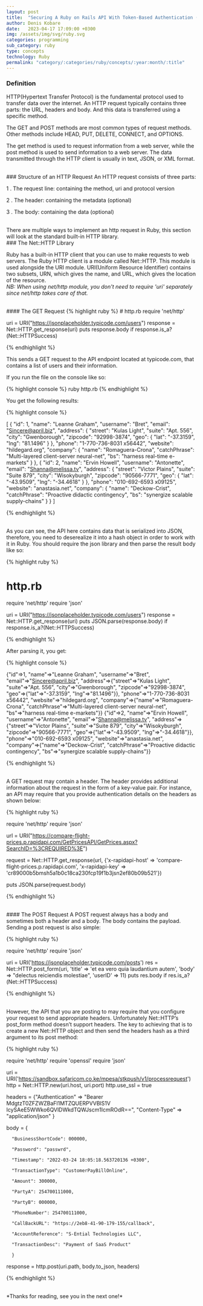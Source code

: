 ```yaml
---
layout: post
title:  "Securing A Ruby on Rails API With Token-Based Authentication (JWT)"
author: Denis Kobare
date:   2023-04-17 17:09:00 +0300
img: /assets/img/svg/ruby.svg
categories: programming
sub_category: ruby
type: concepts
technology: Ruby
permalink: "category/:categories/ruby/concepts/:year:month/:title"
---
```


### Definition

HTTP(Hypertext Transfer Protocol) is the fundamental protocol used to transfer data over the internet. An HTTP request typically contains three parts: the URL, headers and body. And this data is transferred using a specific method.

The GET and POST methods are most common types of request methods. Other methods include HEAD, PUT, DELETE, CONNECT, and OPTIONS. 

The get method is used to request information from a web server, while the post method is used to send information to a web server. The data transmitted through the HTTP client is usually in text, JSON, or XML format.

<br>
### Structure of an HTTP Request
An HTTP request consists of three parts:

1 . The request line: containing the method, uri and protocol version 

2 . The header: containing the metadata (optional)

3 . The body: containing the data (optional)


<br>
There are multiple ways to implement an http request in Ruby, this section will look at the standard built-in HTTP library.

<br>
### The Net::HTTP Library

Ruby has a built-in HTTP client that you can use to make requests to web servers. The Ruby HTTP client is a module called Net::HTTP. This module is used alongside the URI module. URI(Uniform Resource Identifier) contains two subsets, URN, which gives the name, and URL, which gives the location of the resource.
<br>
*NB: When using net/http module, you don't need to require 'uri' separately since net/http takes care of that.*

<br>
#### The GET Request
{% highlight ruby %}
# http.rb
require 'net/http'

uri = URI("https://jsonplaceholder.typicode.com/users")
response = Net::HTTP.get_response(uri)
puts response.body if response.is_a?(Net::HTTPSuccess)

{% endhighlight %}

This sends a GET request to the API endpoint located at typicode.com, that contains a list of users and their information. 

If you run the file on the console like so:

{% highlight console %}
  ruby http.rb
{% endhighlight %}

You get the following results:

{% highlight console %}

[
  {
    "id": 1,
    "name": "Leanne Graham",
    "username": "Bret",
    "email": "Sincere@april.biz",
    "address": {
      "street": "Kulas Light",
      "suite": "Apt. 556",
      "city": "Gwenborough",
      "zipcode": "92998-3874",
      "geo": {
        "lat": "-37.3159",
        "lng": "81.1496"
      }
    },
    "phone": "1-770-736-8031 x56442",
    "website": "hildegard.org",
    "company": {
      "name": "Romaguera-Crona",
      "catchPhrase": "Multi-layered client-server neural-net",
      "bs": "harness real-time e-markets"
    }
  },
  {
    "id": 2,
    "name": "Ervin Howell",
    "username": "Antonette",
    "email": "Shanna@melissa.tv",
    "address": {
      "street": "Victor Plains",
      "suite": "Suite 879",
      "city": "Wisokyburgh",
      "zipcode": "90566-7771",
      "geo": {
        "lat": "-43.9509",
        "lng": "-34.4618"
      }
    },
    "phone": "010-692-6593 x09125",
    "website": "anastasia.net",
    "company": {
      "name": "Deckow-Crist",
      "catchPhrase": "Proactive didactic contingency",
      "bs": "synergize scalable supply-chains"
    }
  }
]

{% endhighlight %}

<br>
As you can see, the API here contains data that is serialized into JSON, therefore, you need to deserealize it into a hash object in order to work with it in Ruby. You should require the json library and then parse the result body like so:

{% highlight ruby %}

# http.rb
require 'net/http'
require 'json'

uri = URI("https://jsonplaceholder.typicode.com/users")
response = Net::HTTP.get_response(uri)
puts JSON.parse(response.body) if response.is_a?(Net::HTTPSuccess)

{% endhighlight %}

After parsing it, you get:

{% highlight console %}

{"id"=>1, "name"=>"Leanne Graham", "username"=>"Bret", "email"=>"Sincere@april.biz", "address"=>{"street"=>"Kulas Light", "suite"=>"Apt. 556", "city"=>"Gwenborough", "zipcode"=>"92998-3874", "geo"=>{"lat"=>"-37.3159", "lng"=>"81.1496"}}, "phone"=>"1-770-736-8031 x56442", "website"=>"hildegard.org", "company"=>{"name"=>"Romaguera-Crona", "catchPhrase"=>"Multi-layered client-server neural-net", "bs"=>"harness real-time e-markets"}}
{"id"=>2, "name"=>"Ervin Howell", "username"=>"Antonette", "email"=>"Shanna@melissa.tv", "address"=>{"street"=>"Victor Plains", "suite"=>"Suite 879", "city"=>"Wisokyburgh", "zipcode"=>"90566-7771", "geo"=>{"lat"=>"-43.9509", "lng"=>"-34.4618"}}, "phone"=>"010-692-6593 x09125", "website"=>"anastasia.net", "company"=>{"name"=>"Deckow-Crist", "catchPhrase"=>"Proactive didactic contingency", "bs"=>"synergize scalable supply-chains"}}

{% endhighlight %}

<br>
A GET request may contain a header. The header provides additional information about the request in the form of a key-value pair. For instance, an API may require that you provide authentication details on the headers as shown below:

{% highlight ruby %}

require 'net/http'
require 'json'

url = URI("https://compare-flight-prices.p.rapidapi.com/GetPricesAPI/GetPrices.aspx?SearchID=%3CREQUIRED%3E")

request = Net::HTTP.get_response(url, {'x-rapidapi-host' => 'compare-flight-prices.p.rapidapi.com', 'x-rapidapi-key' => 'cr89000b5bmsh5a1b0c18ca230fcp19f1b3jsn2ef80b09b521'})

puts JSON.parse(request.body)

{% endhighlight %}


<br>
#### The POST Request
A POST request always has a body and sometimes both a header and a body. The body contains the payload.
Sending a post request is also simple:

{% highlight ruby %}

require 'net/http'
require 'json'

uri = URI('https://jsonplaceholder.typicode.com/posts')
res = Net::HTTP.post_form(uri, 'title' => 'et ea vero quia laudantium autem', 'body' => "delectus reiciendis molestiae", 'userID' => 11)
puts res.body  if res.is_a?(Net::HTTPSuccess)

{% endhighlight %}


<br>
However, the API that you are posting to may require that you configure your request to send appropriate headers. Unfortunately Net::HTTP’s post_form method doesn’t support headers. 
The key to achieving that is to create a new Net::HTTP object and then send the headers hash as a third argument to its post method:

{% highlight ruby %}

require 'net/http'
require 'openssl'
require 'json'



uri = URI('https://sandbox.safaricom.co.ke/mpesa/stkpush/v1/processrequest')
http = Net::HTTP.new(uri.host, uri.port)
http.use_ssl = true



headers = {"Authentication" => "Bearer MdgtzT0ZFZWZBaFl1MTZQUERPVVBlS1V
            IcySAeE5WWko6QVlDWkdTQWJscm1IcmROdR==",
           "Content-Type" => "application/json"
           }
           
body = {

      "BusinessShortCode": 000000,

      "Password": "passwrd",
    
      "Timestamp": "2022-03-24 18:05:18.563720136 +0300",

      "TransactionType": "CustomerPayBillOnline",

      "Amount": 300000,

      "PartyA": 254700111000,

      "PartyB": 000000,

      "PhoneNumber": 254700111000,

      "CallBackURL": "https://2eb8-41-90-179-155/callback",

      "AccountReference": "S-Ential Technologies LLC",

      "TransactionDesc": "Payment of SaaS Product" 

      } 


response = http.post(uri.path, body.to_json, headers)

{% endhighlight %}

<br>
*Thanks for reading, see you in the next one!*
